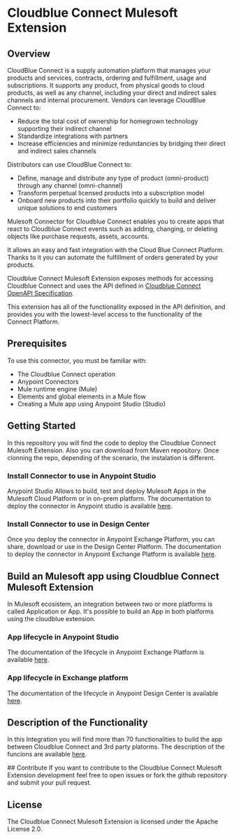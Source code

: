 # Cloudblue Connect Mulesoft Extension

## Overview
CloudBlue Connect is a supply automation platform that manages your products and services, contracts, ordering and fulfillment, usage and subscriptions.
It supports any product, from physical goods to cloud products, as well as any channel, including your direct and indirect sales channels and internal procurement.
Vendors can leverage CloudBlue Connect to:
-   Reduce the total cost of ownership for homegrown technology supporting their indirect channel
-   Standardize integrations with partners
-   Increase efficiencies and minimize redundancies by bridging their direct and indirect sales channels

Distributors can use CloudBlue Connect to:
-   Define, manage and distribute any type of product (omni-product) through any channel (omni-channel)
-   Transform perpetual licensed products into a subscription model
-   Onboard new products into their portfolio quickly to build and deliver unique solutions to end customers

Mulesoft Connector for Cloudblue Connect enables you to create apps that react to Cloudblue Connect events such as adding, changing, or deleting objects like purchase requests, assets, accounts.

It allows an easy and fast integration with the Cloud Blue Connect Platform. Thanks to it you can automate the fulfillment of orders generated by your products.

Cloudblue Connect Mulesoft Extension exposes methods for accessing Cloudblue Connect and uses the API defined in [Cloudblue Connect OpenAPI Specification](https://connect.cloudblue.com/community/api/openapi/).


This extension has all of the functionallity exposed in the API definition, and provides you with the lowest-level access to the functionality of the Connect Platform.

## Prerequisites
To use this connector, you must be familiar with:

-   The Cloudblue Connect operation    
-   Anypoint Connectors    
-   Mule runtime engine (Mule)   
-   Elements and global elements in a Mule flow    
-   Creating a Mule app using Anypoint Studio (Studio)

## Getting Started

In this repository you will find the code to deploy the Cloudblue Connect Mulesoft Extension. Also you can download from Maven repository. 
Once clonning the repo, depending of the scenario, the instalation is different. 

### Install Connector to use in Anypoint Studio
Anypoint Studio Allows to build, test and deploy Mulesoft Apps in the Mulesoft Cloud Platform or in on-prem platform. 
The documentation to deploy the connector in Anypoint studio is available [here](https://connect.cloudblue.com/community/extensions/mulesoft/cloudblue-connect-mulesoft-extension/install-connector-to-use-in-anypoint-studio/).

### Install Connector to use in Design Center
Once you deploy the connector in Anypoint Exchange Platform, you can share, download or use in the Design Center Platform.
The documentation to deploy the connector in Anypoint Exchange Platform is available [here](https://connect.cloudblue.com/community/extensions/mulesoft/cloudblue-connect-mulesoft-extension/install-connector-to-use-in-design-center/).

## Build an Mulesoft app using Cloudblue Connect Mulesoft Extension
In Mulesoft ecosistem, an integration between two or more platforms is called Application or App.
It's possible to build an App in both platforms using the cloudblue extension. 

### App lifecycle in Anypoint Studio
The documentation of the lifecycle in Anypoint Exchange Platform is available [here](https://connect.cloudblue.com/community/extensions/mulesoft/cloudblue-connect-mulesoft-extension/app-lifecycle-in-anypoint-studio/).

### App lifecycle in Exchange platform
The documentation of the lifecycle in Anypoint Design Center is available [here](https://connect.cloudblue.com/community/extensions/mulesoft/cloudblue-connect-mulesoft-extension/app-lifecycle-in-exchange-platform/).

## Description of the Functionality
In this Integration you will find more than 70 functionalities to build the app between Cloudblue Connect and 3rd party platorms. 
The description of the funcions are available [here](https://connect.cloudblue.com/community/extensions/mulesoft/cloudblue-connect-mulesoft-extension/operations-details/). 

## Contribute
If you want to contribute to the Cloudblue Connect Mulesoft Extension development feel free to open issues or fork the github repository and submit your pull request.

## License
The Cloudblue Connect Mulesoft Extension is licensed under the Apache License 2.0.